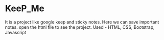 # KeeP_Me
It is a project like google keep and sticky notes. Here we can save important notes.
open the html file to see the project.
Used - HTML, CSS, Bootstrap, Javascript
